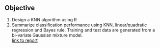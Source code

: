 ## Objective
1) Design a KNN algorithm using R 
2) Summarize classification performance using KNN, linear/quadratic regression and Bayes rule.  Training and test data are generated from a bi-variate Gaussian mixture model.  
[link to report](https://steve303.github.io/stat542code1/Assignment_1_1093_steven36.html)


